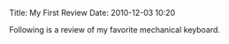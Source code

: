 Title: My First Review
Date: 2010-12-03 10:20

Following is a review of my favorite mechanical keyboard.





